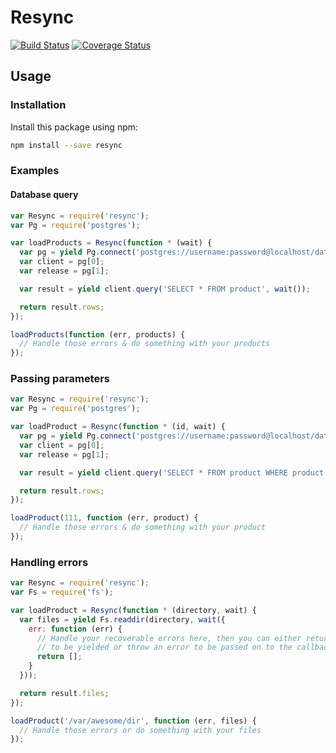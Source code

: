 # Resync

[![Build Status](https://travis-ci.org/Josiah/resync.svg)](https://travis-ci.org/Josiah/resync)
[![Coverage Status](https://coveralls.io/repos/Josiah/resync/badge.svg)](https://coveralls.io/r/Josiah/resync)

## Usage

### Installation

Install this package using npm:

```sh
npm install --save resync
```

### Examples

#### Database query
```js
var Resync = require('resync');
var Pg = require('postgres');

var loadProducts = Resync(function * (wait) {
  var pg = yield Pg.connect('postgres://username:password@localhost/database', wait());
  var client = pg[0];
  var release = pg[1];

  var result = yield client.query('SELECT * FROM product', wait());

  return result.rows;
});

loadProducts(function (err, products) {
  // Handle those errors & do something with your products
});
```
### Passing parameters
```js
var Resync = require('resync');
var Pg = require('postgres');

var loadProduct = Resync(function * (id, wait) {
  var pg = yield Pg.connect('postgres://username:password@localhost/database', wait());
  var client = pg[0];
  var release = pg[1];

  var result = yield client.query('SELECT * FROM product WHERE product = ?', [id], wait());

  return result.rows;
});

loadProduct(111, function (err, product) {
  // Handle those errors & do something with your product
});
```

### Handling errors
```js
var Resync = require('resync');
var Fs = require('fs');

var loadProduct = Resync(function * (directory, wait) {
  var files = yield Fs.readdir(directory, wait({
    err: function (err) {
      // Handle your recoverable errors here, then you can either return a value
      // to be yielded or throw an error to be passed on to the callback
      return [];
    }
  }));

  return result.files;
});

loadProduct('/var/awesome/dir', function (err, files) {
  // Handle those errors or do something with your files
});
```
